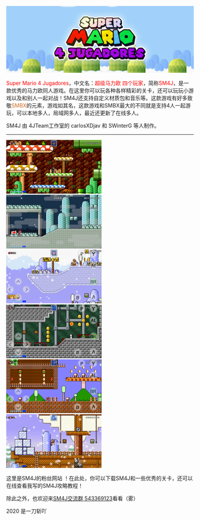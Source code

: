 ![](./header.webp ":no-zoom")

<font color=#FF0000>Super Mario 4 Jugadores</font>，中文名：<font color=#ff0000>超级马力欧 四个玩家</font>，简称<font color=#ff0000>SM4J</font>，是一款优秀的马力欧同人游戏。在这里你可以玩各种各样精彩的关卡，还可以玩玩小游戏以及和别人一起对战！SM4J还支持自定义材质包和音乐等。这款游戏有好多致敬<font color=#d2691e>SMBX</font>的元素，游戏如其名，这款游戏和SMBX最大的不同就是支持4人一起游玩，可以本地多人，局域网多人，最近还更新了在线多人。

SM4J 由 4JTeam工作室的 carlosXDjav 和 SWinterG 等人制作。

------

<img src="./c1/1.png" alt="1" style="zoom:25%;" />

<img src="./c1/2.png" alt="2" style="zoom:25%;" />

<img src="./c1/3.png" alt="3" style="zoom:25%;" />

<img src="./c1/4.png" alt="4" style="zoom:25%;" />

<img src="./c1/5.png" alt="5" style="zoom: 25%;" />

<img src="./c1/6.png" alt="5" style="zoom: 25%;" />

这里是SM4J的粉丝网站 ！在此处，你可以下载SM4J和一些优秀的关卡，还可以在线查看我写的SM4J攻略教程！

除此之外，也欢迎来[SM4J交流群 543369123](https://jq.qq.com/?_wv=1027&k=Go26XtOJ)看看（雾）



2020 是一刀斩吖